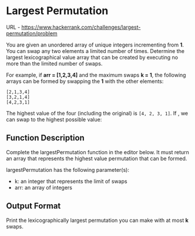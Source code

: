 # Largest Permutation

URL - https://www.hackerrank.com/challenges/largest-permutation/problem

You are given an unordered array of unique integers incrementing from **1**. You can swap any two elements a limited number of times. Determine the largest lexicographical value array that can be created by executing no more than the limited number of swaps.

For example, if **arr = [1,2,3,4]** and the maximum swaps **k = 1**, the following arrays can be formed by swapping the **1** with the other elements:

```
[2,1,3,4]
[3,2,1,4]
[4,2,3,1]
```

The highest value of the four (including the original) is `[4, 2, 3, 1]`. If , we can swap to the highest possible value:

## Function Description

Complete the largestPermutation function in the editor below. It must return an array that represents the highest value permutation that can be formed.

largestPermutation has the following parameter(s):

- k: an integer that represents the limit of swaps
- arr: an array of integers

## Output Format

Print the lexicographically largest permutation you can make with at most **k** swaps.
